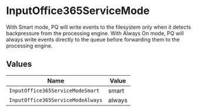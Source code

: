 # InputOffice365ServiceMode

With Smart mode, PQ will write events to the filesystem only when it detects backpressure from the processing engine. With Always On mode, PQ will always write events directly to the queue before forwarding them to the processing engine.


## Values

| Name                              | Value                             |
| --------------------------------- | --------------------------------- |
| `InputOffice365ServiceModeSmart`  | smart                             |
| `InputOffice365ServiceModeAlways` | always                            |